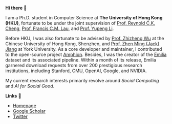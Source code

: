 **Hi there** 🙌

I am a Ph.D. student in Computer Science at **The University of Hong Kong (HKU)**, fortunate to be under the joint supervision of [Prof. Reynold C.K. Cheng](https://www.reynold.hku.hk/), [Prof. Francis C.M. Lau](https://i.cs.hku.hk/~fcmlau/), and [Prof. Yupeng Li](https://imd.hkbu.edu.hk/faculty-member/Dr-Yupeng-LI.html). 

Before HKU, I was also fortunate to be advised by [Prof. Zhizheng Wu](https://drwuz.com/) at the Chinese University of Hong Kong, Shenzhen, and [Prof. Zhen Ming (Jack) Jiang](https://scholar.google.com/citations?user=dbzTZhcAAAAJ&hl=en&oi=ao) at York University.  As a core developer and maintainer, I contributed to the open-source project [Amphion](https://github.com/open-mmlab/Amphion). Besides, I was the creator of the [Emilia](https://arxiv.org/abs/2407.05361) dataset and its associated pipeline. Within a month of its release, Emilia garnered download requests from over 200 prestigious research institutions, including Stanford, CMU, OpenAI, Google, and NVIDIA.

My current research interests primarily revolve around *Social Computing* and *AI for Social Good*.

**Links** 🔗 
- [Homepage](https://harryhe11.github.io/)
- [Google Scholar](https://scholar.google.com/citations?user=cCIc3UIAAAAJ&hl=en)
- [Twitter](https://x.com/HeHarry_11)
